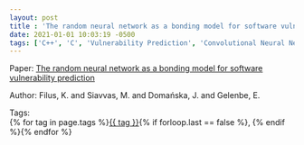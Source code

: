 ```yaml
---
layout: post
title : 'The random neural network as a bonding model for software vulnerability prediction'
date: 2021-01-01 10:03:19 -0500
tags: ['C++', 'C', 'Vulnerability Prediction', 'Convolutional Neural Network', 'Random NN', 'Code metrics', 'Tokenizer']
---
```

Paper: [The random neural network as a bonding model for software vulnerability prediction](https://link.springer.com/chapter/10.1007/978-3-030-68110-4_7)

Author: Filus, K.
and Siavvas, M.
and Domańska, J.
and Gelenbe, E.




 Tags:  
        <span>{% for tag in page.tags %}<a href="/tags/#{{ tag | slugify }}">{{ tag }}</a>{% if forloop.last == false %}, {% endif %}{% endfor %}</span>

